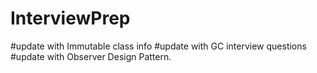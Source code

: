 # InterviewPrep
#update with Immutable class info
#update with GC interview questions
#update with Observer Design Pattern.